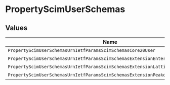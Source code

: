 # PropertyScimUserSchemas


## Values

| Name                                                                              | Value                                                                             |
| --------------------------------------------------------------------------------- | --------------------------------------------------------------------------------- |
| `PropertyScimUserSchemasUrnIetfParamsScimSchemasCore20User`                       | urn:ietf:params:scim:schemas:core:2.0:User                                        |
| `PropertyScimUserSchemasUrnIetfParamsScimSchemasExtensionEnterprise20User`        | urn:ietf:params:scim:schemas:extension:enterprise:2.0:User                        |
| `PropertyScimUserSchemasUrnIetfParamsScimSchemasExtensionLatticeAttributes10User` | urn:ietf:params:scim:schemas:extension:lattice:attributes:1.0:User                |
| `PropertyScimUserSchemasUrnIetfParamsScimSchemasExtensionPeakon20User`            | urn:ietf:params:scim:schemas:extension:peakon:2.0:User                            |